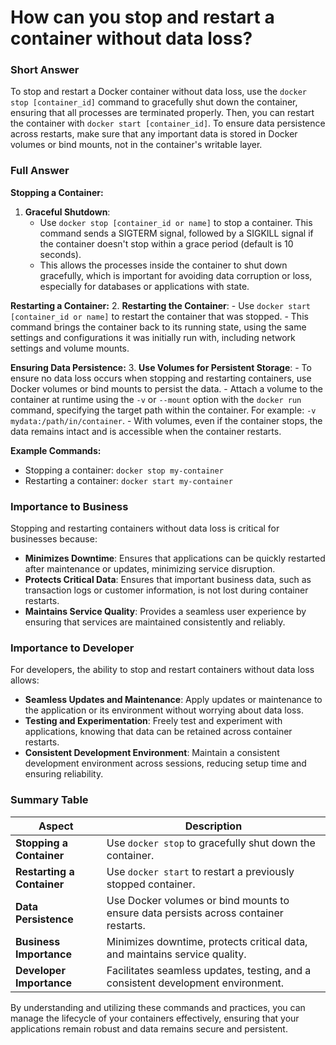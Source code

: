 # How can you stop and restart a container without data loss?

### Short Answer
To stop and restart a Docker container without data loss, use the `docker stop [container_id]` command to gracefully shut down the container, ensuring that all processes are terminated properly. Then, you can restart the container with `docker start [container_id]`. To ensure data persistence across restarts, make sure that any important data is stored in Docker volumes or bind mounts, not in the container's writable layer.

### Full Answer
**Stopping a Container:**
1. **Graceful Shutdown**:
    - Use `docker stop [container_id or name]` to stop a container. This command sends a SIGTERM signal, followed by a SIGKILL signal if the container doesn't stop within a grace period (default is 10 seconds).
    - This allows the processes inside the container to shut down gracefully, which is important for avoiding data corruption or loss, especially for databases or applications with state.

**Restarting a Container:**
2. **Restarting the Container**:
    - Use `docker start [container_id or name]` to restart the container that was stopped.
    - This command brings the container back to its running state, using the same settings and configurations it was initially run with, including network settings and volume mounts.

**Ensuring Data Persistence:**
3. **Use Volumes for Persistent Storage**:
    - To ensure no data loss occurs when stopping and restarting containers, use Docker volumes or bind mounts to persist the data.
    - Attach a volume to the container at runtime using the `-v` or `--mount` option with the `docker run` command, specifying the target path within the container. For example: `-v mydata:/path/in/container`.
    - With volumes, even if the container stops, the data remains intact and is accessible when the container restarts.

**Example Commands:**
- Stopping a container: `docker stop my-container`
- Restarting a container: `docker start my-container`

### Importance to Business
Stopping and restarting containers without data loss is critical for businesses because:

- **Minimizes Downtime**: Ensures that applications can be quickly restarted after maintenance or updates, minimizing service disruption.
- **Protects Critical Data**: Ensures that important business data, such as transaction logs or customer information, is not lost during container restarts.
- **Maintains Service Quality**: Provides a seamless user experience by ensuring that services are maintained consistently and reliably.

### Importance to Developer
For developers, the ability to stop and restart containers without data loss allows:

- **Seamless Updates and Maintenance**: Apply updates or maintenance to the application or its environment without worrying about data loss.
- **Testing and Experimentation**: Freely test and experiment with applications, knowing that data can be retained across container restarts.
- **Consistent Development Environment**: Maintain a consistent development environment across sessions, reducing setup time and ensuring reliability.

### Summary Table

| Aspect                   | Description                                                          |
|--------------------------|----------------------------------------------------------------------|
| **Stopping a Container** | Use `docker stop` to gracefully shut down the container.             |
| **Restarting a Container** | Use `docker start` to restart a previously stopped container.        |
| **Data Persistence**     | Use Docker volumes or bind mounts to ensure data persists across container restarts.|
| **Business Importance**  | Minimizes downtime, protects critical data, and maintains service quality.|
| **Developer Importance** | Facilitates seamless updates, testing, and a consistent development environment.|

By understanding and utilizing these commands and practices, you can manage the lifecycle of your containers effectively, ensuring that your applications remain robust and data remains secure and persistent.